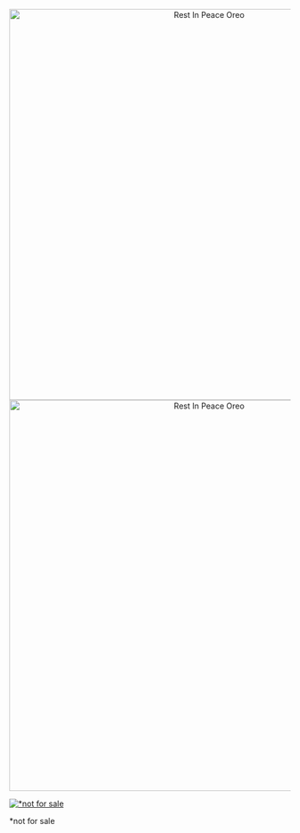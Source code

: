<p align="center">
  <a href="https://youtu.be/qRVwlPuztsY">
    <img src="https://img.shields.io/badge/Rest In Peace-🌸 Oreo-black" title="Rest In Peace Oreo" width=700></img>
  </a>
  <img src="https://img.shields.io/badge/Rest In Peace-🚂 MLR-blue" title="Rest In Peace Oreo" width=700></img>
</p>

[![*not for sale](https://images-ext-1.discordapp.net/external/4YY9wjCOp-2cMlFGZSbLR7cOgGZrwqi-vlp3gZXMjbE/%3Fwidth%3D780%26height%3D585/https/media.discordapp.net/attachments/430364566027763744/938125566488490014/IMG_2604.jpg)](https://youtu.be/qRVwlPuztsY)

*not for sale
